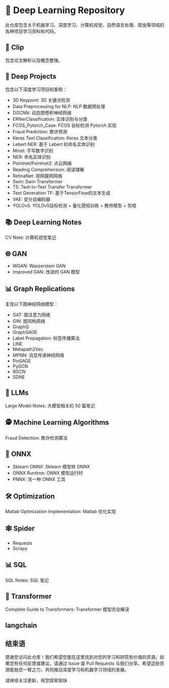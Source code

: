  
# 🧠 Deep Learning Repository
此仓库包含关于机器学习、深度学习、计算机视觉、自然语言处理、爬虫等领域的各种项目学习资料和代码。  
## 📝 Clip
包含论文解析以及概念整理。 

## 🚀 Deep Projects
包含以下深度学习项目和案例：

- 3D Keypoint: 3D 关键点检测
 - Data Preprocessing for NLP: NLP 数据预处理
 - DGCNN: 动态图卷积神经网络
 - ERNerClassification: 实体识别与分类
- FCOS_Pytorch_Case: FCOS 目标检测 Pytorch 实现
- Fraud Prediction: 欺诈预测
- Keras Text Classification: Keras 文本分类
- Lebert NER: 基于 Lebert 的命名实体识别
- Mnist: 手写数字识别
- NER: 命名实体识别
- Pointnet/Pointnet2: 点云网络
- Reading Comprehension: 阅读理解
- RetinaNet: 视网膜网网络
- Swin: Swin Transformer
- T5: Text-to-Text Transfer Transformer
- Text Generation TF: 基于TensorFlow的文本生成
- VAE: 变分自编码器
- YOLOv5: YOLOv5目标检测 + 量化感知训练 + 教师模型 + 剪枝
## 📚 Deep Learning Notes
CV Note: 计算机视觉笔记
## 🌐 GAN
- WGAN: Wasserstein GAN
- Improved GAN: 改进的 GAN 模型
## 📊 Graph Replications
复现以下图神经网络模型：

- GAT: 图注意力网络
 - GIN: 图同构网络
- GraphQ
- GraphSAGE
- Label Propagation: 标签传播算法
- LINE
- Metapath2Vec
- MPNN: 消息传递神经网络
- PinSAGE
- PyGCN
- RGCN
- SDNE
## 🧮 LLMs
Large Model Notes: 大模型相关的 50 篇笔记
## 🕵️ Machine Learning Algorithms
Fraud Detection: 欺诈检测算法
## 🔄 ONNX
- Sklearn ONNX: Sklearn 模型转 ONNX
- ONNX Runtime: ONNX 模型运行时
-  PNNX: 另一种 ONNX 工具
## 🛠 Optimization
Matlab Optimization Implementation: Matlab 优化实现
## 🕸 Spider
- Requests
- Scrapy
## 📊 SQL
SQL Notes: SQL 笔记
## 🤖 Transformer
Complete Guide to Transformers: Transformer 模型完全解读
## langchain 

## 结束语
感谢您访问此仓库！我们希望您能在这里找到对您的学习和研究有价值的资源。如果您有任何反馈或建议，请通过 Issue 或 Pull Requests 与我们分享。希望这些资源能助您一臂之力，共同推动深度学习和机器学习领域的发展。

请继续关注更新，祝您探索愉快
